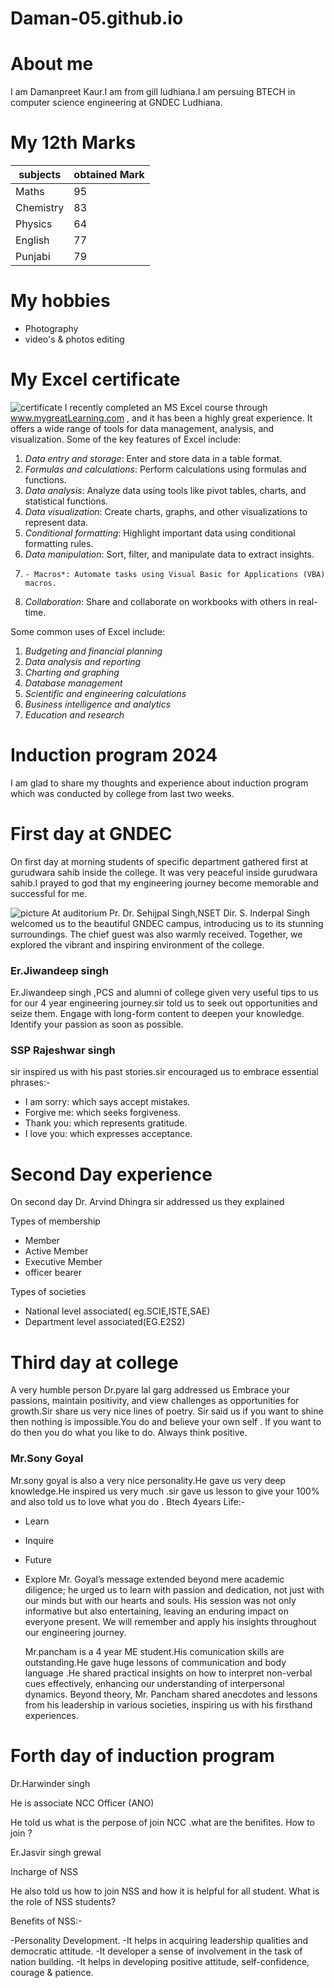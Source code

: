 # Daman-05.github.io

# About me


I am Damanpreet Kaur.I am from gill ludhiana.I am persuing BTECH in computer science engineering at GNDEC Ludhiana.

# My 12th Marks 

|subjects| obtained Mark|
|----------|----------|
|Maths| 95|
|Chemistry| 83|
Physics| 64|
|English| 77|
|Punjabi| 79|
# My hobbies 
- Photography 
- video's & photos editing 

# My Excel certificate 
![certificate](IMG_20240722_201933.jpg)
I recently completed an MS Excel course through www.mygreatLearning.com , and it has been a highly great experience. It offers a wide range of tools for data management, analysis, and visualization. Some of the key features of Excel include:

1. _Data entry and storage_: Enter and store data in a table format.
2. _Formulas and calculations_: Perform calculations using formulas and functions.
3. _Data analysis_: Analyze data using tools like pivot tables, charts, and statistical functions.
4. _Data visualization_: Create charts, graphs, and other visualizations to represent data.
5. _Conditional formatting_: Highlight important data using conditional formatting rules.
6. _Data manipulation_: Sort, filter, and manipulate data to extract insights.
7.     - Macros*: Automate tasks using Visual Basic for Applications (VBA) macros.
8. _Collaboration_: Share and collaborate on workbooks with others in real-time.

Some common uses of Excel include:

1. _Budgeting and financial planning_
2. _Data analysis and reporting_
3. _Charting and graphing_
4. _Database management_
5. _Scientific and engineering calculations_
6. _Business intelligence and analytics_
7. _Education and research_

# Induction program 2024

I am glad to share my thoughts and experience about induction program which was conducted by  college from last two weeks.

# First day at GNDEC 

On first day at morning students of specific department gathered first at gurudwara sahib inside the college. It was very peaceful inside gurudwara sahib.I prayed to god that my engineering journey become memorable and successful for me.

![picture](IMG-20240726-WA0014.jpg)
At auditorium Pr. Dr. Sehijpal Singh,NSET Dir. S. Inderpal Singh  welcomed us to the beautiful GNDEC campus, introducing us to its stunning surroundings. The chief guest was also warmly received. Together, we explored the vibrant and inspiring environment of the college.

### Er.Jiwandeep singh

Er.Jiwandeep singh ,PCS and alumni of college given very useful tips to us for our 4 year engineering journey.sir told us to seek out opportunities and seize them. Engage with long-form content to deepen your knowledge. Identify your passion as soon as possible.

### SSP Rajeshwar singh 

sir inspired us with his past stories.sir encouraged us to embrace essential phrases:-
- I am sorry: which says accept mistakes.
- Forgive me: which seeks forgiveness.
- Thank you: which represents gratitude.
- I love you: which expresses acceptance.

# Second Day experience 

On second day Dr. Arvind Dhingra sir addressed us they explained

Types of membership

- Member 
- Active Member
- Executive Member
- officer bearer

  
Types of societies

- National level associated( eg.SCIE,ISTE,SAE)
- Department level associated(EG.E2S2)

# Third day at college 

A very humble person Dr.pyare lal garg addressed us Embrace your passions, maintain positivity, and view challenges as opportunities for growth.Sir share us very nice lines of poetry. Sir said us if you want to shine then nothing is impossible.You do and believe your own self . If you want to do then you do what you like to do. Always think positive.
### Mr.Sony Goyal 
Mr.sony goyal is also a very nice personality.He gave us very deep knowledge.He inspired us very much .sir gave us lesson to give your 100% and also told us to love what you do .
 Btech 4years Life:-
- Learn
- Inquire
- Future
- Explore
Mr. Goyal’s message extended beyond mere academic diligence; he urged us to learn with passion and dedication, not just with our minds but with our hearts and souls. His session was not only informative but also entertaining, leaving an enduring impact on everyone present. We will remember and apply his insights throughout our engineering journey.


  Mr.pancham is a 4 year ME student.His comunication skills are outstanding.He gave huge lessons of communication and body language .He shared practical insights on how to interpret non-verbal cues effectively, enhancing our understanding of interpersonal dynamics. Beyond theory, Mr. Pancham shared anecdotes and lessons from his leadership in various societies, inspiring us with his firsthand experiences. 
  
# Forth day of induction program 

Dr.Harwinder singh

He is associate NCC Officer (ANO)

He told us what is the perpose of join NCC .what are the benifites. How to join ?

Er.Jasvir singh grewal

Incharge of NSS

He also told us how to join NSS and how it is helpful for all student. What is the role of NSS students?

Benefits of NSS:-


-Personality Development.
-It helps in acquiring leadership qualities and democratic attitude.
-It developer a sense of involvement in the task of nation building.
-It helps in developing positive attitude, self-confidence, courage & patience.
